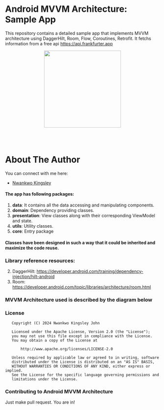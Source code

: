 # Android MVVM Architecture: Sample App

This repository contains a detailed sample app that implements MVVM architecture using DaggerHilt, Room, Flow, Coroutines, Retrofit. It fetchs information from a free api https://api.frankfurter.app
<p align="center">
  <img src="https://janishar.github.io/images/mvp-app-pics/mvp-login.png" width="250">
</p>
<br>
<br>

# About The Author
You can connect with me here:
* [Nwankwo Kingsley](https://www.linkedin.com/in/kingsley-nwankwo-111b5271)

#### The app has following packages:
1. **data**: It contains all the data accessing and manipulating components.
2. **domain**: Dependency providing classes.
3. **presentation**: View classes along with their corresponding ViewModel and state.
4. **utils**: Utility classes.
5. **core**: Entry package

#### Classes have been designed in such a way that it could be inherited and maximize the code reuse.

### Library reference resources:
2. DaggerHilt: https://developer.android.com/training/dependency-injection/hilt-android
7. Room: https://developer.android.com/topic/libraries/architecture/room.html

### MVVM Architecture used is described by the diagram below

### License
```
   Copyright (C) 2024 Nwankwo Kingsley John

   Licensed under the Apache License, Version 2.0 (the "License");
   you may not use this file except in compliance with the License.
   You may obtain a copy of the License at

       http://www.apache.org/licenses/LICENSE-2.0

   Unless required by applicable law or agreed to in writing, software
   distributed under the License is distributed on an "AS IS" BASIS,
   WITHOUT WARRANTIES OR CONDITIONS OF ANY KIND, either express or implied.
   See the License for the specific language governing permissions and
   limitations under the License.
```

### Contributing to Android MVVM Architecture
Just make pull request. You are in!
